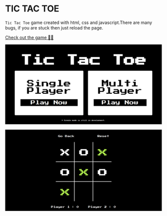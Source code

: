 # TIC TAC TOE

`Tic Tac Toe` game created with html, css and javascript.There are many bugs, if you are stuck then just reload the page.

[Check out the game 🔗🔗](https://dev-shadoww.github.io/tic-tac-toe)

![GameImage](img/gameDemo1.png)

![GameImage](img/gameDemo2.png)
